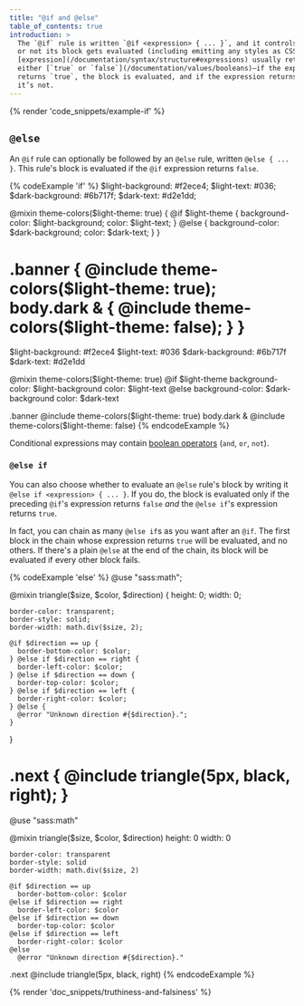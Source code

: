 ```yaml
---
title: "@if and @else"
table_of_contents: true
introduction: >
  The `@if` rule is written `@if <expression> { ... }`, and it controls whether
  or not its block gets evaluated (including emitting any styles as CSS). The
  [expression](/documentation/syntax/structure#expressions) usually returns
  either [`true` or `false`](/documentation/values/booleans)—if the expression
  returns `true`, the block is evaluated, and if the expression returns `false`
  it’s not.
---
```


{% render 'code_snippets/example-if' %}

## `@else`

An `@if` rule can optionally be followed by an `@else` rule, written `@else {
... }`. This rule's block is evaluated if the `@if` expression returns `false`.

{% codeExample 'if' %}
  $light-background: #f2ece4;
  $light-text: #036;
  $dark-background: #6b717f;
  $dark-text: #d2e1dd;

  @mixin theme-colors($light-theme: true) {
    @if $light-theme {
      background-color: $light-background;
      color: $light-text;
    } @else {
      background-color: $dark-background;
      color: $dark-text;
    }
  }

  .banner {
    @include theme-colors($light-theme: true);
    body.dark & {
      @include theme-colors($light-theme: false);
    }
  }
  ===
  $light-background: #f2ece4
  $light-text: #036
  $dark-background: #6b717f
  $dark-text: #d2e1dd

  @mixin theme-colors($light-theme: true)
    @if $light-theme
      background-color: $light-background
      color: $light-text
    @else
      background-color: $dark-background
      color: $dark-text



  .banner
    @include theme-colors($light-theme: true)
    body.dark &
      @include theme-colors($light-theme: false)
{% endcodeExample %}

Conditional expressions may contain [boolean operators][] (`and`, `or`, `not`).

[boolean operators]: /documentation/operators/boolean

### `@else if`

You can also choose whether to evaluate an `@else` rule's block by writing it
`@else if <expression> { ... }`. If you do, the block is evaluated only if the
preceding `@if`'s expression returns `false` *and* the `@else if`'s expression
returns `true`.

In fact, you can chain as many `@else if`s as you want after an `@if`. The first
block in the chain whose expression returns `true` will be evaluated, and no
others. If there's a plain `@else` at the end of the chain, its block will be
evaluated if every other block fails.

{% codeExample 'else' %}
  @use "sass:math";

  @mixin triangle($size, $color, $direction) {
    height: 0;
    width: 0;

    border-color: transparent;
    border-style: solid;
    border-width: math.div($size, 2);

    @if $direction == up {
      border-bottom-color: $color;
    } @else if $direction == right {
      border-left-color: $color;
    } @else if $direction == down {
      border-top-color: $color;
    } @else if $direction == left {
      border-right-color: $color;
    } @else {
      @error "Unknown direction #{$direction}.";
    }
  }

  .next {
    @include triangle(5px, black, right);
  }
  ===
  @use "sass:math"

  @mixin triangle($size, $color, $direction)
    height: 0
    width: 0

    border-color: transparent
    border-style: solid
    border-width: math.div($size, 2)

    @if $direction == up
      border-bottom-color: $color
    @else if $direction == right
      border-left-color: $color
    @else if $direction == down
      border-top-color: $color
    @else if $direction == left
      border-right-color: $color
    @else
      @error "Unknown direction #{$direction}."



  .next
    @include triangle(5px, black, right)
{% endcodeExample %}

{% render 'doc_snippets/truthiness-and-falsiness' %}
